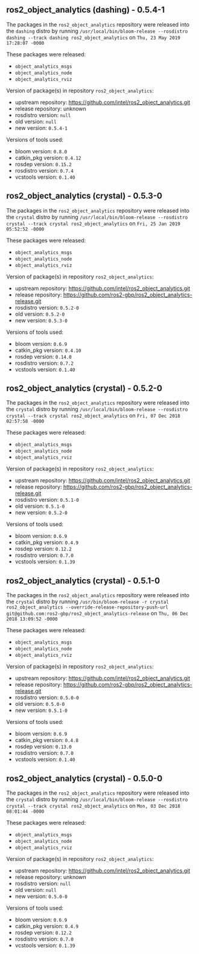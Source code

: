 ## ros2_object_analytics (dashing) - 0.5.4-1

The packages in the `ros2_object_analytics` repository were released into the `dashing` distro by running `/usr/local/bin/bloom-release --rosdistro dashing --track dashing ros2_object_analytics` on `Thu, 23 May 2019 17:28:07 -0000`

These packages were released:
- `object_analytics_msgs`
- `object_analytics_node`
- `object_analytics_rviz`

Version of package(s) in repository `ros2_object_analytics`:

- upstream repository: https://github.com/intel/ros2_object_analytics.git
- release repository: unknown
- rosdistro version: `null`
- old version: `null`
- new version: `0.5.4-1`

Versions of tools used:

- bloom version: `0.8.0`
- catkin_pkg version: `0.4.12`
- rosdep version: `0.15.2`
- rosdistro version: `0.7.4`
- vcstools version: `0.1.40`


## ros2_object_analytics (crystal) - 0.5.3-0

The packages in the `ros2_object_analytics` repository were released into the `crystal` distro by running `/usr/local/bin/bloom-release --rosdistro crystal --track crystal ros2_object_analytics` on `Fri, 25 Jan 2019 05:52:52 -0000`

These packages were released:
- `object_analytics_msgs`
- `object_analytics_node`
- `object_analytics_rviz`

Version of package(s) in repository `ros2_object_analytics`:

- upstream repository: https://github.com/intel/ros2_object_analytics.git
- release repository: https://github.com/ros2-gbp/ros2_object_analytics-release.git
- rosdistro version: `0.5.2-0`
- old version: `0.5.2-0`
- new version: `0.5.3-0`

Versions of tools used:

- bloom version: `0.6.9`
- catkin_pkg version: `0.4.10`
- rosdep version: `0.14.0`
- rosdistro version: `0.7.2`
- vcstools version: `0.1.40`


## ros2_object_analytics (crystal) - 0.5.2-0

The packages in the `ros2_object_analytics` repository were released into the `crystal` distro by running `/usr/local/bin/bloom-release --rosdistro crystal --track crystal ros2_object_analytics` on `Fri, 07 Dec 2018 02:57:58 -0000`

These packages were released:
- `object_analytics_msgs`
- `object_analytics_node`
- `object_analytics_rviz`

Version of package(s) in repository `ros2_object_analytics`:

- upstream repository: https://github.com/intel/ros2_object_analytics.git
- release repository: https://github.com/ros2-gbp/ros2_object_analytics-release.git
- rosdistro version: `0.5.1-0`
- old version: `0.5.1-0`
- new version: `0.5.2-0`

Versions of tools used:

- bloom version: `0.6.9`
- catkin_pkg version: `0.4.9`
- rosdep version: `0.12.2`
- rosdistro version: `0.7.0`
- vcstools version: `0.1.39`


## ros2_object_analytics (crystal) - 0.5.1-0

The packages in the `ros2_object_analytics` repository were released into the `crystal` distro by running `/usr/bin/bloom-release -r crystal ros2_object_analytics --override-release-repository-push-url git@github.com:ros2-gbp/ros2_object_analytics-release` on `Thu, 06 Dec 2018 13:09:52 -0000`

These packages were released:
- `object_analytics_msgs`
- `object_analytics_node`
- `object_analytics_rviz`

Version of package(s) in repository `ros2_object_analytics`:

- upstream repository: https://github.com/intel/ros2_object_analytics.git
- release repository: https://github.com/ros2-gbp/ros2_object_analytics-release.git
- rosdistro version: `0.5.0-0`
- old version: `0.5.0-0`
- new version: `0.5.1-0`

Versions of tools used:

- bloom version: `0.6.9`
- catkin_pkg version: `0.4.8`
- rosdep version: `0.13.0`
- rosdistro version: `0.7.0`
- vcstools version: `0.1.40`


## ros2_object_analytics (crystal) - 0.5.0-0

The packages in the `ros2_object_analytics` repository were released into the `crystal` distro by running `/usr/local/bin/bloom-release --rosdistro crystal --track crystal ros2_object_analytics` on `Mon, 03 Dec 2018 08:01:44 -0000`

These packages were released:
- `object_analytics_msgs`
- `object_analytics_node`
- `object_analytics_rviz`

Version of package(s) in repository `ros2_object_analytics`:

- upstream repository: https://github.com/intel/ros2_object_analytics.git
- release repository: unknown
- rosdistro version: `null`
- old version: `null`
- new version: `0.5.0-0`

Versions of tools used:

- bloom version: `0.6.9`
- catkin_pkg version: `0.4.9`
- rosdep version: `0.12.2`
- rosdistro version: `0.7.0`
- vcstools version: `0.1.39`


